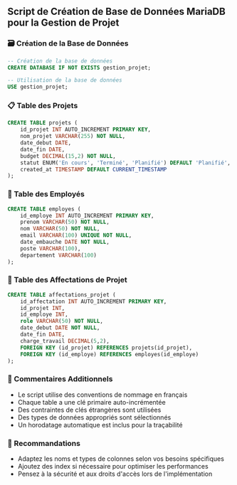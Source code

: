 ## Script de Création de Base de Données MariaDB pour la Gestion de Projet

### 🗃️ Création de la Base de Données

```sql
-- Création de la base de données
CREATE DATABASE IF NOT EXISTS gestion_projet;

-- Utilisation de la base de données
USE gestion_projet;
```

### 📋 Table des Projets

```sql
CREATE TABLE projets (
    id_projet INT AUTO_INCREMENT PRIMARY KEY,
    nom_projet VARCHAR(255) NOT NULL,
    date_debut DATE,
    date_fin DATE,
    budget DECIMAL(15,2) NOT NULL,
    statut ENUM('En cours', 'Terminé', 'Planifié') DEFAULT 'Planifié',
    created_at TIMESTAMP DEFAULT CURRENT_TIMESTAMP
);
```

### 👥 Table des Employés

```sql
CREATE TABLE employes (
    id_employe INT AUTO_INCREMENT PRIMARY KEY,
    prenom VARCHAR(50) NOT NULL,
    nom VARCHAR(50) NOT NULL,
    email VARCHAR(100) UNIQUE NOT NULL,
    date_embauche DATE NOT NULL,
    poste VARCHAR(100),
    departement VARCHAR(100)
);
```

### 🔗 Table des Affectations de Projet

```sql
CREATE TABLE affectations_projet (
    id_affectation INT AUTO_INCREMENT PRIMARY KEY,
    id_projet INT,
    id_employe INT,
    role VARCHAR(50) NOT NULL,
    date_debut DATE NOT NULL,
    date_fin DATE,
    charge_travail DECIMAL(5,2),
    FOREIGN KEY (id_projet) REFERENCES projets(id_projet),
    FOREIGN KEY (id_employe) REFERENCES employes(id_employe)
);
```

### 📝 Commentaires Additionnels

- Le script utilise des conventions de nommage en français
- Chaque table a une clé primaire auto-incrémentée
- Des contraintes de clés étrangères sont utilisées
- Des types de données appropriés sont sélectionnés
- Un horodatage automatique est inclus pour la traçabilité

### 🚀 Recommandations

- Adaptez les noms et types de colonnes selon vos besoins spécifiques
- Ajoutez des index si nécessaire pour optimiser les performances
- Pensez à la sécurité et aux droits d'accès lors de l'implémentation